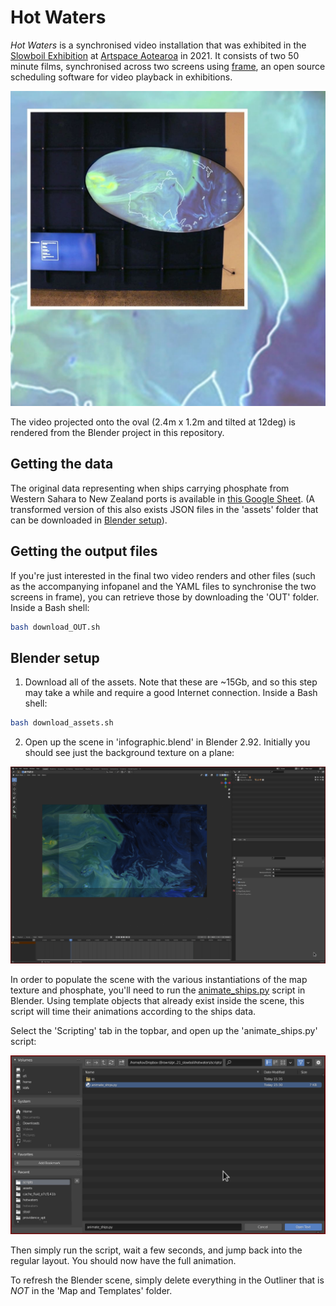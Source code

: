 # Hot Waters

_Hot Waters_ is a synchronised video installation that was exhibited in the [Slowboil Exhibition](https://www.slowboil.online/about) at [Artspace Aotearoa](https://artspace-aotearoa.nz/) in 2021. It consists of two 50 minute films, synchronised across two screens using [frame](https://github.com/forensic-architecture/frame), an open source scheduling software for video playback in exhibitions.

![Hotwaters screenshot](./IN/hotwaters_screenshot.jpg)

The video projected onto the oval (2.4m x 1.2m and tilted at 12deg) is rendered from the Blender project in this repository.

## Getting the data
The original data representing when ships carrying phosphate from Western Sahara to New Zealand ports is available in [this Google Sheet](https://docs.google.com/spreadsheets/d/1WlphTdwnsCJfLnSXbrexUKRQ2JOt_kG9Huy1WXThKzU/edit#gid=0). (A transformed version of this also exists JSON files in the 'assets' folder that can be downloaded in [Blender setup](#blender-setup)).

## Getting the output files
If you're just interested in the final two video renders and other files (such as the accompanying infopanel and the YAML files to synchronise the two screens in frame), you can retrieve those by downloading the 'OUT' folder. Inside a Bash shell:

```bash
bash download_OUT.sh
```

## Blender setup

1. Download all of the assets. Note that these are ~15Gb, and so this step may take a while and require a good Internet connection. Inside a Bash shell:

```bash
bash download_assets.sh
```

2. Open up the scene in 'infographic.blend' in Blender 2.92. Initially you should see just the background texture on a plane:

![Initial Blender appearance](./IN/blender_setup_1.png)


In order to populate the scene with the various instantiations of the map texture and phosphate, you'll need to run the [animate_ships.py](./scripts/animate_ships.py) script in Blender. Using template objects that already exist inside the scene, this script will time their animations according to the ships data.

Select the 'Scripting' tab in the topbar, and open up the 'animate_ships.py' script:

![Script loading in Blender](./IN/blender_setup_2.png)

Then simply run the script, wait a few seconds, and jump back into the regular layout. You should now have the full animation.

To refresh the Blender scene, simply delete everything in the Outliner that is _NOT_ in the 'Map and Templates' folder.
